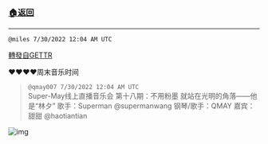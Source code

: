 ###  [:house:返回](README.md)
---


`@miles 7/30/2022 12:04 AM UTC`

[轉發自GETTR](https://gettr.com/post/p1kb2t296f3)

❤️❤️❤️❤️周末音乐时间

> `@qmay007 7/30/2022 12:04 AM UTC`<br/>Super-May线上直播音乐会 第十八期：不用粉墨 就站在光明的角落——他是“林夕”
歌手：Superman @supermanwang
钢琴/歌手：QMAY
嘉宾：甜甜 @haotiantian


![img](https://media.gettr.com/group26/origin/2022/07/29/23/a073228b-c462-a3ec-6520-ec0f6604a774/6383d6c383a688bc0ce747d8282e44b3.jpeg)
